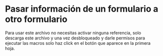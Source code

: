 # Pasar información de un formulario a otro formulario

Para usar este archivo no necesitas activar ninguna referencia, 
solo descarga este archivo y una vez desbloqueado y darle permisos 
para ejecutar las macros solo haz click en el botón que aparece en la primera hoja.
